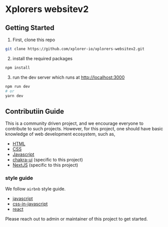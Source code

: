 # Xplorers websitev2

## Getting Started

1. First, clone this repo

```bash
git clone https://github.com/xplorer-io/xplorers-websitev2.git
```

2. install the required packages

```bash
npm install
```

3. run the dev server which runs at [http://localhost:3000](http://localhost:3000)

```bash
npm run dev
# or
yarn dev
```

## Contributiin Guide

This is a community driven project, and we encourage everyone to contribute to such projects. However, for this project, one should have basic knowledge of web development ecosystem, such as,

- [HTML](https://developer.mozilla.org/en-US/docs/Web/HTML)
- [CSS](https://developer.mozilla.org/en-US/docs/Web/CSS)
- [Javascript](https://developer.mozilla.org/en-US/docs/Web/JavaScript)
- [chakra-ui](https://chakra-ui.com/) (specific to this project)
- [NextJS](https://nextjs.org/) (specific to this project)

### style guide

We follow `airbnb` style guide.

- [javascript](https://github.com/airbnb/javascript)
- [css-in-javascript](https://github.com/airbnb/javascript/tree/master/css-in-javascript)
- [react](https://github.com/airbnb/javascript/tree/master/react)

Please reach out to admin or maintainer of this project to get started.
